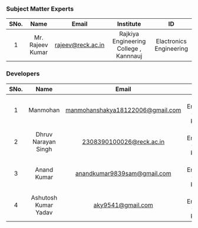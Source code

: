 <!-- Remove all lines above this line before making changes to the file -->
### Subject Matter Experts
| SNo. | Name | Email | Institute | ID |
| :---: | :---: | :---: | :---: | :---: |
| 1 | Mr. Rajeev Kumar |rajeev@reck.ac.in| Rajkiya Engineering College , Kannnauj | Elactronics Engineering |

### Developers
| SNo. | Name | Email | Institute | ID |
| :---: | :---: | :---: | :---: | :---: |
1 | Manmohan | manmohanshakya18122006@gmail.com | Rajkiya Engineering College , Kannnauj | 2308390300040
2 | Dhruv Narayan Singh| 2308390100026@reck.ac.in | Rajkiya Engineering College , Kannnauj |2308390100026
3 | Anand Kumar | anandkumar9839sam@gmail.com | Rajkiya Engineering College , Kannnauj | 2308390300013
4 | Ashutosh Kumar Yadav | aky9541@gmail.com | Rajkiya Engineering College , Kannnauj | 2308390300020

